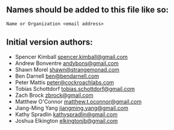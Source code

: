 ## Names should be added to this file like so:
`Name or Organization <email address>`

## Initial version authors:
- Spencer Kimball <spencer.kimball@gmail.com>
- Andrew Bonventre <andybons@gmail.com>
- Shawn Morel <shawn@strangemonad.com>
- Ben Darnell <ben@bendarnell.com>
- Peter Mattis <peter@cockroachlabs.com>
- Tobias Schottdorf <tobias.schottdorf@gmail.com>
- Zach Brock <zbrock@gmail.com>
- Matthew O'Connor <matthew.t.oconnor@gmail.com>
- Jiang-Ming Yang <jiangming.yang@gmail.com>
- Kathy Spradlin <kathyspradlin@gmail.com>
- Joshua Elkington <elkingtonjb@gmail.com>